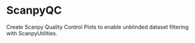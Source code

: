 # ScanpyQC
Create Scanpy Quality Control Plots to enable unblinded dataset filtering with ScanpyUtilities.